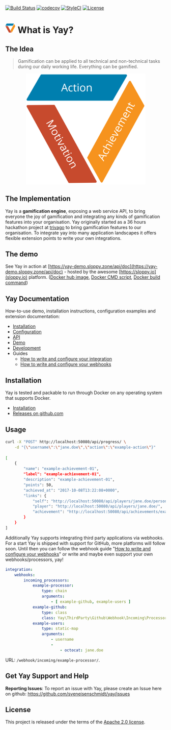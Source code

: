 [![Build Status](https://travis-ci.org/sveneisenschmidt/yay.svg?branch=master)](https://travis-ci.org/sveneisenschmidt/yay) [![codecov](https://codecov.io/gh/sveneisenschmidt/yay/branch/master/graph/badge.svg)](https://codecov.io/gh/sveneisenschmidt/yay) [![StyleCI](https://styleci.io/repos/85753371/shield?branch=master)](https://styleci.io/repos/85753371) [![License](https://img.shields.io/badge/License-Apache%202.0-blue.svg)](https://opensource.org/licenses/Apache-2.0)

# ![yay](docs/src/logo.png) What is Yay?

## The Idea
> Gamification can be applied to all technical and non-technical tasks during our daily working life. Everything can be gamified.

<p align="center">
    <img title="Yay!" src="docs/src/cycle.svg" width="375">
</p>

## The Implementation
Yay is a **gamification engine**, exposing a web service API, to bring everyone the joy of gamification and integrating any kinds of gamification features into your organisation. Yay originally started as a 36 hours hackathon project at [trivago](https://github.com/trivago) to bring gamification features to our organisation. To integrate yay into many application landscapes it offers flexible extension points to write your own integrations.

## The demo
See Yay in action at [https://yay-demo.sloppy.zone/api/doc](https://yay-demo.sloppy.zone/api/doc) - hosted by the awesome [https://sloppy.io](sloppy.io) platform. ([Docker hub image](https://hub.docker.com/r/sveneisenschmidt/yay-demo/), [Docker CMD script](dist/docker-run.demo.sh), [Docker build command](Makefile#L58))

## Yay Documentation
How-to-use demo, installation instructions, configuration examples and extension documentation:

* [Installation](docs/installation.md)
* [Configuration](docs/configuration.md)
* [API](docs/api.md)
* [Demo](docs/demo.md)
* [Development](docs/development.md)
* Guides
    * [How to write and configure your integration](docs/guides/integrations.md)
    * [How to write and configure your webhooks](docs/guides/webhooks.md)

## Installation
Yay is tested and packable to run through Docker on any operating system that supports Docker.

* [Installation](docs/installation.md)
* [Releases on github.com](https://github.com/sveneisenschmidt/yay/releases)

## Usage
```bash
curl -X "POST" http://localhost:50080/api/progress/ \
    -d "{\"username\":\"jane.doe\",\"action\":\"example-action\"}"

[
    {
        "name": "example-achievement-01",
        "label": "example-achievement-01",
        "description": "example-achievement-01",
        "points": 50,
        "achieved_at": "2017-10-08T13:22:08+0000",
        "links": {
            "self": "http://localhost:50080/api/players/jane.doe/personal-achievements/",
            "player": "http://localhost:50080/api/players/jane.doe/",
            "achievement": "http://localhost:50080/api/achievements/example-achievement-01/"
        }
    }
]
```

Additionally Yay supports integrating third party applications via webhooks. For a start Yay is shipped with support for GitHub, more platforms will follow soon. Until then you can follow the webhook guide "[How to write and configure your webhooks](docs/guides/webhooks.md)" or write and maybe even support your own webhooks/processors, yay!

```yml
integration:
    webhooks:
        incoming_processors:
            example-processor:
                type: chain
                arguments: 
                    - [ example-github, example-users ]
            example-github:
                type: class
                class: Yay\ThirdParty\Github\Webhook\Incoming\Processor\GithubProcessor
            example-users:
                type: static-map
                arguments:
                    - username
                    - 
                        - octocat: jane.doe
```
URL:  `/webhook/incoming/example-processor/`.

## Get Yay Support and Help

**Reporting Issues**: To report an issue with Yay, please create an Issue here on github: https://github.com/sveneisenschmidt/yay/issues


## License

This project is released under the terms of the [Apache 2.0 license](http://www.apache.org/licenses/LICENSE-2.0).
